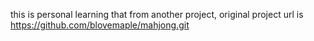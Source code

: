 this is personal learning that from another project, original project url is  https://github.com/blovemaple/mahjong.git